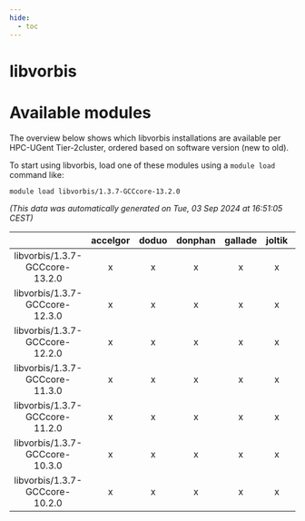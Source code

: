 ```yaml
---
hide:
  - toc
---
```


libvorbis
=========

# Available modules


The overview below shows which libvorbis installations are available per HPC-UGent Tier-2cluster, ordered based on software version (new to old).

To start using libvorbis, load one of these modules using a `module load` command like:

```shell
module load libvorbis/1.3.7-GCCcore-13.2.0
```

*(This data was automatically generated on Tue, 03 Sep 2024 at 16:51:05 CEST)*  

| |accelgor|doduo|donphan|gallade|joltik|shinx|skitty|
| :---: | :---: | :---: | :---: | :---: | :---: | :---: | :---: |
|libvorbis/1.3.7-GCCcore-13.2.0|x|x|x|x|x|x|x|
|libvorbis/1.3.7-GCCcore-12.3.0|x|x|x|x|x|x|x|
|libvorbis/1.3.7-GCCcore-12.2.0|x|x|x|x|x|-|x|
|libvorbis/1.3.7-GCCcore-11.3.0|x|x|x|x|x|x|x|
|libvorbis/1.3.7-GCCcore-11.2.0|x|x|x|x|x|-|x|
|libvorbis/1.3.7-GCCcore-10.3.0|x|x|x|x|x|-|x|
|libvorbis/1.3.7-GCCcore-10.2.0|x|x|x|x|x|-|x|
